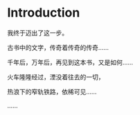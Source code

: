 # Introduction

我终于迈出了这一步。

古书中的文字，传奇着传奇的传奇……

千年后，万年后，再见到这本书，又是如何……

火车隆隆经过，湮没着往去的一切，

热浪下的窄轨铁路，依稀可见……

……